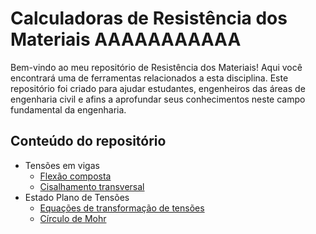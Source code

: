 # Calculadoras de Resistência dos Materiais AAAAAAAAAAA

Bem-vindo ao meu repositório de Resistência dos Materiais! Aqui você encontrará uma de ferramentas relacionados a esta disciplina. Este repositório foi criado para ajudar estudantes, engenheiros das áreas de engenharia civil e afins a aprofundar seus conhecimentos neste campo fundamental da engenharia.

## Conteúdo do repositório

* Tensões em vigas<br>
    *   [Flexão composta](https://github.com/rafaelnmbarros/Calculadoras-Resistencia--dos-Materiais/blob/5b022b59b861c833fe5c4aaa2254fb7b5bcd98af/Tensoes-em-vigas.ipynb)
    *   [Cisalhamento transversal]()
* Estado Plano de Tensões
    * [Equações de transformação de tensões](https://github.com/rafaelnmbarros/Calculadoras-Resistencia-dos-Materiais/blob/80d66e88b23355cc687e3f9659a927b225830eb8/Estado-plano-de-tensoes-Equacoes-de-transformacao.ipynb)<br>
    * [Círculo de Mohr](https://github.com/rafaelnmbarros/Calculadoras-Resistencia-dos-Materiais/blob/2a5ecf16cd37ed3879d8c1b9e1ff6ed7688bf040/Estado-plano-de-tensoes-Circulo-de-Mohr.ipynb)
